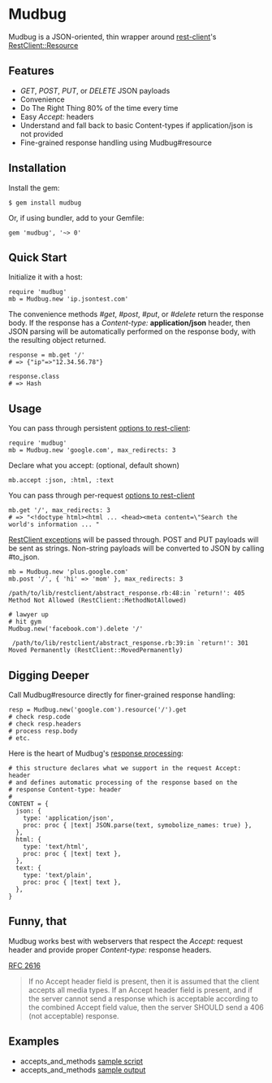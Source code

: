 Mudbug
=======
Mudbug is a JSON-oriented, thin wrapper around [rest-client](https://github.com/rest-client/rest-client)'s [RestClient::Resource](https://github.com/rest-client/rest-client#usage-activeresource-style)

Features
--------
* *GET*, *POST*, *PUT*, or *DELETE* JSON payloads
* Convenience
* Do The Right Thing 80% of the time every time
* Easy *Accept:* headers
* Understand and fall back to basic Content-types if application/json is not provided
* Fine-grained response handling using Mudbug#resource

Installation
------------
Install the gem:

    $ gem install mudbug

Or, if using bundler, add to your Gemfile:

    gem 'mudbug', '~> 0'

Quick Start
-----------
Initialize it with a host:

    require 'mudbug'
    mb = Mudbug.new 'ip.jsontest.com'

The convenience methods *#get*, *#post*, *#put*, or *#delete* return the response body.  If the response has a *Content-type:* **application/json** header, then JSON parsing will be automatically performed on the response body, with the resulting object returned.

    response = mb.get '/'
    # => {"ip"=>"12.34.56.78"}

    response.class
    # => Hash

Usage
-----
You can pass through persistent [options to rest-client](https://github.com/rest-client/rest-client/blob/master/lib/restclient/request.rb):

    require 'mudbug'
    mb = Mudbug.new 'google.com', max_redirects: 3

Declare what you accept: (optional, default shown)

    mb.accept :json, :html, :text

You can pass through per-request [options to rest-client](https://github.com/rest-client/rest-client/blob/master/lib/restclient/request.rb)

    mb.get '/', max_redirects: 3
    # => "<!doctype html><html ... <head><meta content=\"Search the world's information ... "

[RestClient exceptions](https://github.com/rest-client/rest-client/blob/master/lib/restclient/exceptions.rb) will be passed through.  POST and PUT payloads will be sent as strings.  Non-string payloads will be converted to JSON by calling #to_json.

    mb = Mudbug.new 'plus.google.com'
    mb.post '/', { 'hi' => 'mom' }, max_redirects: 3

    /path/to/lib/restclient/abstract_response.rb:48:in `return!': 405 Method Not Allowed (RestClient::MethodNotAllowed)

    # lawyer up
    # hit gym
    Mudbug.new('facebook.com').delete '/'

     /path/to/lib/restclient/abstract_response.rb:39:in `return!': 301 Moved Permanently (RestClient::MovedPermanently)

Digging Deeper
--------------
Call Mudbug#resource directly for finer-grained response handling:

    resp = Mudbug.new('google.com').resource('/').get
    # check resp.code
    # check resp.headers
    # process resp.body
    # etc.

Here is the heart of Mudbug's [response processing](https://github.com/rickhull/mudbug/blob/master/lib/mudbug.rb#L45):

    # this structure declares what we support in the request Accept: header
    # and defines automatic processing of the response based on the
    # response Content-type: header
    #
    CONTENT = {
      json: {
        type: 'application/json',
        proc: proc { |text| JSON.parse(text, symobolize_names: true) },
      },
      html: {
        type: 'text/html',
        proc: proc { |text| text },
      },
      text: {
        type: 'text/plain',
        proc: proc { |text| text },
      },
    }

Funny, that
-----------
Mudbug works best with webservers that respect the *Accept:* request header and provide proper *Content-type:* response headers.

[RFC 2616](http://www.w3.org/Protocols/rfc2616/rfc2616-sec14.html)

> If no Accept header field is present, then it is assumed that the client accepts all media types. If an Accept header field is present, and if the server cannot send a response which is acceptable according to the combined Accept field value, then the server SHOULD send a 406 (not acceptable) response.

Examples
--------
* accepts_and_methods [sample script](https://github.com/rickhull/mudbug/blob/master/examples/accepts_and_methods.rb)
* accepts_and_methods [sample output](https://github.com/rickhull/mudbug/blob/master/examples/accepts_and_methods.txt)
